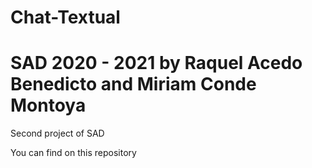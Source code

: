 # Chat-Textual
# SAD 2020 - 2021 by Raquel Acedo Benedicto and Miriam Conde Montoya

Second project of SAD

You can find on this repository 
